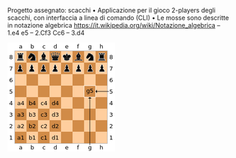 
Progetto assegnato: scacchi
• Applicazione per il gioco
2-players degli scacchi,
con interfaccia a linea di
comando (CLI)
• Le mosse sono descritte
in notazione algebrica
https://it.wikipedia.org/wiki/Notazione_algebrica
– 1.e4 e5
– 2.Cf3 Cc6
– 3.d4

 ![chessboard_img.png](/res/img/assegnazione-progetto/chessboard_img.png)